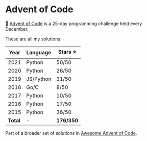 # Advent of Code

🎅 [Advent of Code](http://adventofcode.com/) is a 25-day programming challenge held every December. 

These are all my solutions.

| Year      | Language |  Stars ⭐ |
| ----------- | ----------- | ----------- |
| 2021 | Python | 50/50       |
| 2020 | Python | 26/50        | 
| 2019 | JS/Python |  31/50        |
| 2018 | Go/C | 8/50 
| 2017 | Python | 10/50        | 
| 2016 | Python | 17/50        |
| 2015 | Python | 36/50        | 
| **Total** | - | **176/350** |

Part of a broader set of solutions in [Awesome Advent of Code](https://github.com/Bogdanp/awesome-advent-of-code#python).
